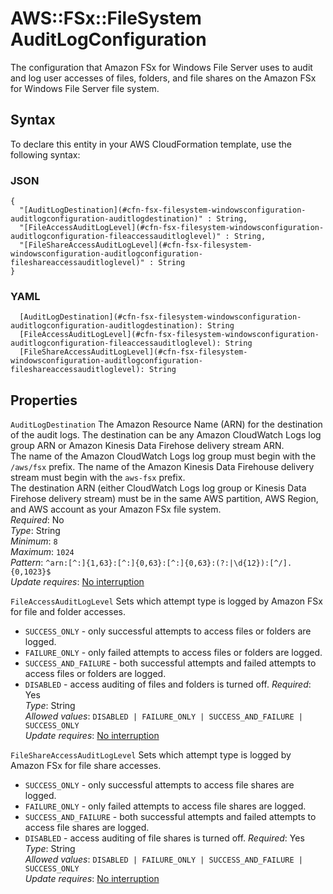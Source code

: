 # AWS::FSx::FileSystem AuditLogConfiguration<a name="aws-properties-fsx-filesystem-windowsconfiguration-auditlogconfiguration"></a>

The configuration that Amazon FSx for Windows File Server uses to audit and log user accesses of files, folders, and file shares on the Amazon FSx for Windows File Server file system\.

## Syntax<a name="aws-properties-fsx-filesystem-windowsconfiguration-auditlogconfiguration-syntax"></a>

To declare this entity in your AWS CloudFormation template, use the following syntax:

### JSON<a name="aws-properties-fsx-filesystem-windowsconfiguration-auditlogconfiguration-syntax.json"></a>

```
{
  "[AuditLogDestination](#cfn-fsx-filesystem-windowsconfiguration-auditlogconfiguration-auditlogdestination)" : String,
  "[FileAccessAuditLogLevel](#cfn-fsx-filesystem-windowsconfiguration-auditlogconfiguration-fileaccessauditloglevel)" : String,
  "[FileShareAccessAuditLogLevel](#cfn-fsx-filesystem-windowsconfiguration-auditlogconfiguration-fileshareaccessauditloglevel)" : String
}
```

### YAML<a name="aws-properties-fsx-filesystem-windowsconfiguration-auditlogconfiguration-syntax.yaml"></a>

```
  [AuditLogDestination](#cfn-fsx-filesystem-windowsconfiguration-auditlogconfiguration-auditlogdestination): String
  [FileAccessAuditLogLevel](#cfn-fsx-filesystem-windowsconfiguration-auditlogconfiguration-fileaccessauditloglevel): String
  [FileShareAccessAuditLogLevel](#cfn-fsx-filesystem-windowsconfiguration-auditlogconfiguration-fileshareaccessauditloglevel): String
```

## Properties<a name="aws-properties-fsx-filesystem-windowsconfiguration-auditlogconfiguration-properties"></a>

`AuditLogDestination` <a name="cfn-fsx-filesystem-windowsconfiguration-auditlogconfiguration-auditlogdestination"></a>
The Amazon Resource Name \(ARN\) for the destination of the audit logs\. The destination can be any Amazon CloudWatch Logs log group ARN or Amazon Kinesis Data Firehose delivery stream ARN\.  
The name of the Amazon CloudWatch Logs log group must begin with the `/aws/fsx` prefix\. The name of the Amazon Kinesis Data Firehouse delivery stream must begin with the `aws-fsx` prefix\.  
The destination ARN \(either CloudWatch Logs log group or Kinesis Data Firehose delivery stream\) must be in the same AWS partition, AWS Region, and AWS account as your Amazon FSx file system\.  
_Required_: No  
_Type_: String  
_Minimum_: `8`  
_Maximum_: `1024`  
_Pattern_: `^arn:[^:]{1,63}:[^:]{0,63}:[^:]{0,63}:(?:|\d{12}):[^/].{0,1023}$`  
_Update requires_: [No interruption](https://docs.aws.amazon.com/AWSCloudFormation/latest/UserGuide/using-cfn-updating-stacks-update-behaviors.html#update-no-interrupt)

`FileAccessAuditLogLevel` <a name="cfn-fsx-filesystem-windowsconfiguration-auditlogconfiguration-fileaccessauditloglevel"></a>
Sets which attempt type is logged by Amazon FSx for file and folder accesses\.

- `SUCCESS_ONLY` \- only successful attempts to access files or folders are logged\.
- `FAILURE_ONLY` \- only failed attempts to access files or folders are logged\.
- `SUCCESS_AND_FAILURE` \- both successful attempts and failed attempts to access files or folders are logged\.
- `DISABLED` \- access auditing of files and folders is turned off\.
  _Required_: Yes  
  _Type_: String  
  _Allowed values_: `DISABLED | FAILURE_ONLY | SUCCESS_AND_FAILURE | SUCCESS_ONLY`  
  _Update requires_: [No interruption](https://docs.aws.amazon.com/AWSCloudFormation/latest/UserGuide/using-cfn-updating-stacks-update-behaviors.html#update-no-interrupt)

`FileShareAccessAuditLogLevel` <a name="cfn-fsx-filesystem-windowsconfiguration-auditlogconfiguration-fileshareaccessauditloglevel"></a>
Sets which attempt type is logged by Amazon FSx for file share accesses\.

- `SUCCESS_ONLY` \- only successful attempts to access file shares are logged\.
- `FAILURE_ONLY` \- only failed attempts to access file shares are logged\.
- `SUCCESS_AND_FAILURE` \- both successful attempts and failed attempts to access file shares are logged\.
- `DISABLED` \- access auditing of file shares is turned off\.
  _Required_: Yes  
  _Type_: String  
  _Allowed values_: `DISABLED | FAILURE_ONLY | SUCCESS_AND_FAILURE | SUCCESS_ONLY`  
  _Update requires_: [No interruption](https://docs.aws.amazon.com/AWSCloudFormation/latest/UserGuide/using-cfn-updating-stacks-update-behaviors.html#update-no-interrupt)
